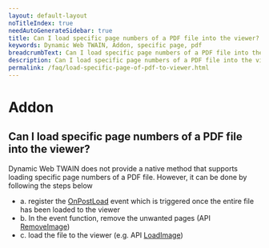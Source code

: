 ```yaml
---
layout: default-layout
noTitleIndex: true
needAutoGenerateSidebar: true
title: Can I load specific page numbers of a PDF file into the viewer?
keywords: Dynamic Web TWAIN, Addon, specific page, pdf
breadcrumbText: Can I load specific page numbers of a PDF file into the viewer?
description: Can I load specific page numbers of a PDF file into the viewer?
permalink: /faq/load-specific-page-of-pdf-to-viewer.html
---
```


# Addon

## Can I load specific page numbers of a PDF file into the viewer?

Dynamic Web TWAIN does not provide a native method that supports loading specific page numbers of a PDF file. However, it can be done by following the steps below
- a. register the <a href="{{site.info}}api/WebTwain_IO.html#onpostload" target="_blank">OnPostLoad</a> event which is triggered once the entire file has been loaded to the viewer
- b. In the event function, remove the unwanted pages (API <a href="{{site.info}}api/WebTwain_Buffer.html#removeimage" target="_blank">RemoveImage</a>)
- c. load the file to the viewer (e.g. API <a href="{{site.info}}api/WebTwain_IO.html#loadimage" target="_blank">LoadImage</a>)
